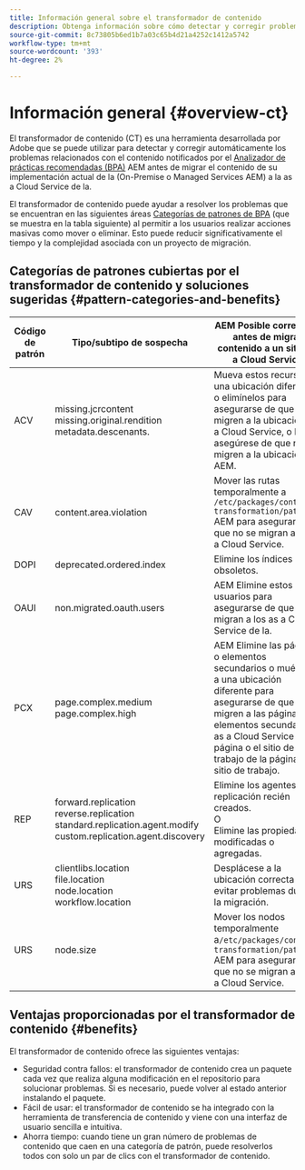 ```yaml
---
title: Información general sobre el transformador de contenido
description: Obtenga información sobre cómo detectar y corregir problemas relacionados con el contenido notificados por la BPA mediante el transformador de contenido.
source-git-commit: 8c73805b6ed1b7a03c65b4d21a4252c1412a5742
workflow-type: tm+mt
source-wordcount: '393'
ht-degree: 2%

---
```


# Información general {#overview-ct}

El transformador de contenido (CT) es una herramienta desarrollada por Adobe que se puede utilizar para detectar y corregir automáticamente los problemas relacionados con el contenido notificados por el [Analizador de prácticas recomendadas (BPA)](/help/journey-migration/best-practices-analyzer/overview-best-practices-analyzer.md) AEM antes de migrar el contenido de su implementación actual de la (On-Premise o Managed Services AEM) a la as a Cloud Service de la.

El transformador de contenido puede ayudar a resolver los problemas que se encuentran en las siguientes áreas [Categorías de patrones de BPA](https://experienceleague.adobe.com/docs/experience-manager-pattern-detection/table-of-contents/aso.html) (que se muestra en la tabla siguiente) al permitir a los usuarios realizar acciones masivas como mover o eliminar. Esto puede reducir significativamente el tiempo y la complejidad asociada con un proyecto de migración.

## Categorías de patrones cubiertas por el transformador de contenido y soluciones sugeridas {#pattern-categories-and-benefits}

| Código de patrón | Tipo/subtipo de sospecha | AEM Posible corrección antes de migrar contenido a un sitio as a Cloud Service |
|--------------|--------------------------------------------------------------------------------------------------------------------|------------------------------------------------------------------------------------------------------------------------------------|
| ACV | missing.jcrcontent <br> missing.original.rendition <br> metadata.descenants. | Mueva estos recursos a una ubicación diferente o elimínelos para asegurarse de que no se migren a la ubicación as a Cloud Service, o bien, asegúrese de que no se migren a la ubicación AEM. |
| CAV | content.area.violation | Mover las rutas temporalmente a `/etc/packages/content-transformation/paths` AEM para asegurarse de que no se migran a la as a Cloud Service. |
| DOPI | deprecated.ordered.index | Elimine los índices obsoletos. |
| OAUI | non.migrated.oauth.users | AEM Elimine estos usuarios para asegurarse de que no se migran a los as a Cloud Service de la. |
| PCX | page.complex.medium <br> page.complex.high | AEM Elimine las páginas o elementos secundarios o muévalos a una ubicación diferente para asegurarse de que no se migren a las páginas o elementos secundarios as a Cloud Service de la página o el sitio de trabajo de la página o el sitio de trabajo. |
| REP | forward.replication <br> reverse.replication <br> standard.replication.agent.modify <br> custom.replication.agent.discovery | Elimine los agentes de replicación recién creados. <br> O <br> Elimine las propiedades modificadas o agregadas. |
| URS | clientlibs.location <br> file.location <br> node.location <br> workflow.location | Desplácese a la ubicación correcta para evitar problemas durante la migración. |
| URS | node.size | Mover los nodos temporalmente a`/etc/packages/content-transformation/paths` AEM para asegurarse de que no se migran a la as a Cloud Service. |

## Ventajas proporcionadas por el transformador de contenido {#benefits}

El transformador de contenido ofrece las siguientes ventajas:

* Seguridad contra fallos: el transformador de contenido crea un paquete cada vez que realiza alguna modificación en el repositorio para solucionar problemas. Si es necesario, puede volver al estado anterior instalando el paquete.
* Fácil de usar: el transformador de contenido se ha integrado con la herramienta de transferencia de contenido y viene con una interfaz de usuario sencilla e intuitiva.
* Ahorra tiempo: cuando tiene un gran número de problemas de contenido que caen en una categoría de patrón, puede resolverlos todos con solo un par de clics con el transformador de contenido.
